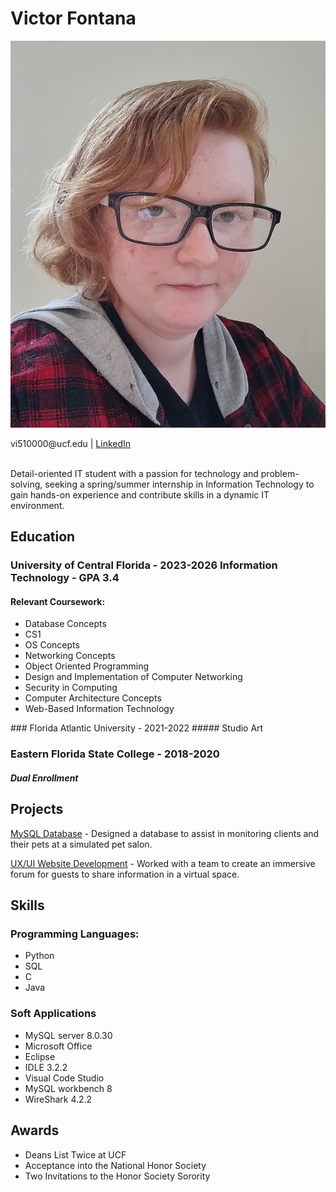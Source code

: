 # Victor Fontana

![Photo of Victor Fontana in black glasses and a red flannel](/IMG_34567.png)

<head>
vi510000@ucf.edu | <a href="https://www.linkedin.com/in/victor-fontana-563042222/">LinkedIn</a>

<br>Detail-oriented IT student with a passion for technology and problem-solving, seeking a spring/summer internship in Information Technology to gain hands-on experience and contribute skills in a dynamic IT environment.
</head>
  <body>
    
  <h2> Education </h2>
  
  <h3> 
    University of Central Florida - 2023-2026 
    Information Technology - GPA 3.4 
  </h3>
  
  <h4> 
    Relevant Coursework: 
  </h4>
  <ul>
          <li>Database Concepts</li>
          <li>CS1</li>
          <li>OS Concepts</li>
          <li>Networking Concepts</li>
          <li>Object Oriented Programming</li>
          <li>Design and Implementation of Computer Networking</li>
          <li>Security in Computing</li>
          <li>Computer Architecture Concepts</li>
          <li>Web-Based Information Technology</li>
  </ul>
  ### Florida Atlantic University - 2021-2022
  ##### Studio Art
  
  ### Eastern Florida State College - 2018-2020
  ##### Dual Enrollment
  
  ## Projects
  <a href="mysql.html">MySQL Database</a> - Designed a database to assist in monitoring clients and their pets at a simulated pet salon.
  
  <a href="webdev.html">UX/UI Website Development</a> - Worked with a team to create an immersive forum for guests to share information in a virtual space.
  
  ## Skills
  ### Programming Languages:
  - Python 
  - SQL
  - C
  - Java
  
  ### Soft Applications
  - MySQL server 8.0.30
  - Microsoft Office
  - Eclipse
  - IDLE 3.2.2
  - Visual Code Studio
  - MySQL workbench 8
  - WireShark 4.2.2


  ## Awards
  - Deans List Twice at UCF
  - Acceptance into the National Honor Society
  - Two Invitations to the Honor Society Sorority

</body>
